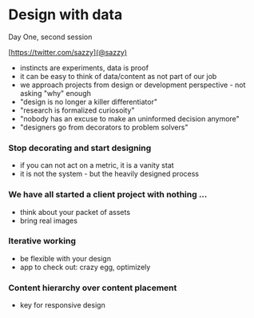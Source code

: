 # Design with data

Day One, second session

[https://twitter.com/sazzy](@sazzy)

- instincts are experiments, data is proof
- it can be easy to think of data/content as not part of our job
- we approach projects from design or development perspective - not asking "why" enough
- "design is no longer a killer differentiator"
- "research is formalized curiosoity"
- "nobody has an excuse to make an uninformed decision anymore"
- "designers go from decorators to problem solvers"


### Stop decorating and start designing

- if you can not act on a metric, it is a vanity stat
- it is not the system - but the heavily designed process


### We have all started a client project with nothing ...

- think about your packet of assets
- bring real images


### Iterative working

- be flexible with your design
- app to check out: crazy egg, optimizely


### Content hierarchy over content placement

- key for responsive design
